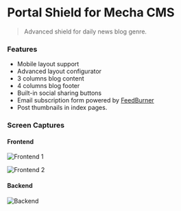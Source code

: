 Portal Shield for Mecha CMS
===========================

> Advanced shield for daily news blog genre.

### Features

 - Mobile layout support
 - Advanced layout configurator
 - 3 columns blog content
 - 4 columns blog footer
 - Built-in social sharing buttons
 - Email subscription form powered by [FeedBurner](https://feedburner.google.com "Google FeedBurner")
 - Post thumbnails in index pages.

### Screen Captures

#### Frontend

![Frontend 1](https://cloud.githubusercontent.com/assets/1669261/13385645/ed29c9d8-ded5-11e5-983e-88cd31a4c6d2.png)

![Frontend 2](https://cloud.githubusercontent.com/assets/1669261/13385644/ed12a2b2-ded5-11e5-911c-43941c63cd6c.png)

#### Backend

![Backend](https://cloud.githubusercontent.com/assets/1669261/13385646/eddb2df4-ded5-11e5-9504-675e54236e6b.png)